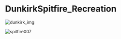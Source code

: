 # DunkirkSpitfire_Recreation

![dunkirk_img](https://www.wearethemighty.com/uploads/legacy/assets.rbl.ms/23388939/origin.jpg)

![spitfire007](https://user-images.githubusercontent.com/26766163/158428198-0e0155ee-955b-4467-9e22-d33955bc2519.jpg)